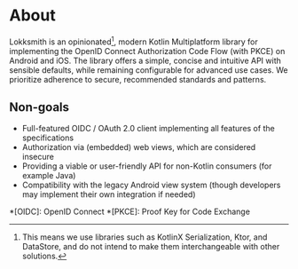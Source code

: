 # About

Lokksmith is an opinionated[^1], modern Kotlin Multiplatform library for implementing the OpenID Connect
Authorization Code Flow (with PKCE) on Android and iOS. The library offers a simple, concise and
intuitive API with sensible defaults, while remaining configurable for advanced use cases. 
We prioritize adherence to secure, recommended standards and patterns.

## Non-goals

- Full-featured OIDC / OAuth 2.0 client implementing all features of the specifications
- Authorization via (embedded) web views, which are considered insecure
- Providing a viable or user-friendly API for non-Kotlin consumers (for example Java)
- Compatibility with the legacy Android view system (though developers may implement their own
  integration if needed)

[^1]: This means we use libraries such as KotlinX Serialization, Ktor, and DataStore, and do not 
      intend to make them interchangeable with other solutions.

*[OIDC]: OpenID Connect
*[PKCE]: Proof Key for Code Exchange
